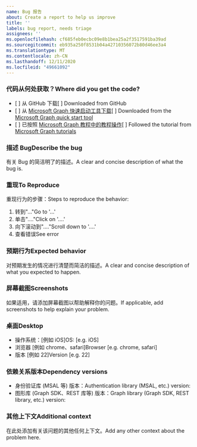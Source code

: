```yaml
---
name: Bug 报告
about: Create a report to help us improve
title: ''
labels: bug report, needs triage
assignees: ''
ms.openlocfilehash: cf685feb0ecbc09e8b1bea25a2f3517591ba39ad
ms.sourcegitcommit: eb935a250f8531b04a42710356072b80d46ee3a4
ms.translationtype: MT
ms.contentlocale: zh-CN
ms.lasthandoff: 12/11/2020
ms.locfileid: "49661092"
---
```

### <a name="where-did-you-get-the-code"></a><span data-ttu-id="4a385-102">代码从何处获取？</span><span class="sxs-lookup"><span data-stu-id="4a385-102">Where did you get the code?</span></span>

- <span data-ttu-id="4a385-103">[ ] 从 GitHub 下载</span><span class="sxs-lookup"><span data-stu-id="4a385-103">[ ] Downloaded from GitHub</span></span>
- <span data-ttu-id="4a385-104">[ ] 从 [Microsoft Graph 快速启动工具下载](https://developer.microsoft.com/graph/quick-start)</span><span class="sxs-lookup"><span data-stu-id="4a385-104">[ ] Downloaded from the [Microsoft Graph quick start tool](https://developer.microsoft.com/graph/quick-start)</span></span>
- <span data-ttu-id="4a385-105">[ ] 已按照 [Microsoft Graph 教程中的教程操作](https://docs.microsoft.com/graph/tutorials)</span><span class="sxs-lookup"><span data-stu-id="4a385-105">[ ] Followed the tutorial from [Microsoft Graph tutorials](https://docs.microsoft.com/graph/tutorials)</span></span>

### <a name="describe-the-bug"></a><span data-ttu-id="4a385-106">描述 Bug</span><span class="sxs-lookup"><span data-stu-id="4a385-106">Describe the bug</span></span>

<span data-ttu-id="4a385-107">有关 Bug 的简洁明了的描述。</span><span class="sxs-lookup"><span data-stu-id="4a385-107">A clear and concise description of what the bug is.</span></span>

### <a name="to-reproduce"></a><span data-ttu-id="4a385-108">重现</span><span class="sxs-lookup"><span data-stu-id="4a385-108">To Reproduce</span></span>

<span data-ttu-id="4a385-109">重现行为的步骤：</span><span class="sxs-lookup"><span data-stu-id="4a385-109">Steps to reproduce the behavior:</span></span>

1. <span data-ttu-id="4a385-110">转到"..."</span><span class="sxs-lookup"><span data-stu-id="4a385-110">Go to '...'</span></span>
1. <span data-ttu-id="4a385-111">单击"...."</span><span class="sxs-lookup"><span data-stu-id="4a385-111">Click on '....'</span></span>
1. <span data-ttu-id="4a385-112">向下滚动到"...."</span><span class="sxs-lookup"><span data-stu-id="4a385-112">Scroll down to '....'</span></span>
1. <span data-ttu-id="4a385-113">查看错误</span><span class="sxs-lookup"><span data-stu-id="4a385-113">See error</span></span>

### <a name="expected-behavior"></a><span data-ttu-id="4a385-114">预期行为</span><span class="sxs-lookup"><span data-stu-id="4a385-114">Expected behavior</span></span>

<span data-ttu-id="4a385-115">对预期发生的情况进行清楚而简洁的描述。</span><span class="sxs-lookup"><span data-stu-id="4a385-115">A clear and concise description of what you expected to happen.</span></span>

### <a name="screenshots"></a><span data-ttu-id="4a385-116">屏幕截图</span><span class="sxs-lookup"><span data-stu-id="4a385-116">Screenshots</span></span>

<span data-ttu-id="4a385-117">如果适用，请添加屏幕截图以帮助解释你的问题。</span><span class="sxs-lookup"><span data-stu-id="4a385-117">If applicable, add screenshots to help explain your problem.</span></span>

### <a name="desktop"></a><span data-ttu-id="4a385-118">桌面</span><span class="sxs-lookup"><span data-stu-id="4a385-118">Desktop</span></span>

- <span data-ttu-id="4a385-119">操作系统：[例如 iOS]</span><span class="sxs-lookup"><span data-stu-id="4a385-119">OS: [e.g. iOS]</span></span>
- <span data-ttu-id="4a385-120">浏览器 [例如 chrome、safari]</span><span class="sxs-lookup"><span data-stu-id="4a385-120">Browser [e.g. chrome, safari]</span></span>
- <span data-ttu-id="4a385-121">版本 [例如 22]</span><span class="sxs-lookup"><span data-stu-id="4a385-121">Version [e.g. 22]</span></span>

### <a name="dependency-versions"></a><span data-ttu-id="4a385-122">依赖关系版本</span><span class="sxs-lookup"><span data-stu-id="4a385-122">Dependency versions</span></span>

- <span data-ttu-id="4a385-123">身份验证库 (MSAL 等) 版本：</span><span class="sxs-lookup"><span data-stu-id="4a385-123">Authentication library (MSAL, etc.) version:</span></span>
- <span data-ttu-id="4a385-124">图形库 (Graph SDK、REST 库等) 版本：</span><span class="sxs-lookup"><span data-stu-id="4a385-124">Graph library (Graph SDK, REST library, etc.) version:</span></span>

### <a name="additional-context"></a><span data-ttu-id="4a385-125">其他上下文</span><span class="sxs-lookup"><span data-stu-id="4a385-125">Additional context</span></span>

<span data-ttu-id="4a385-126">在此处添加有关该问题的其他任何上下文。</span><span class="sxs-lookup"><span data-stu-id="4a385-126">Add any other context about the problem here.</span></span>
